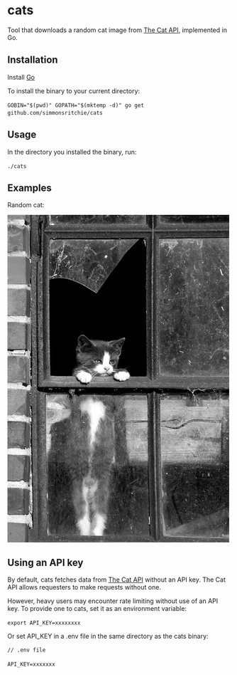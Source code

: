 # cats
Tool that downloads a random cat image from [The Cat API](https://thecatapi.com/), implemented in Go.

## Installation
Install [Go](https://golang.org/doc/install)

To install the binary to your current directory:

`GOBIN="$(pwd)" GOPATH="$(mktemp -d)" go get github.com/simmonsritchie/cats`

## Usage

In the directory you installed the binary, run:

`./cats`

## Examples

Random cat:

![screenshot](./example.jpg)

## Using an API key

By default, cats fetches data from [The Cat API](https://thecatapi.com/) without an API key. The Cat API allows requesters to make requests without one.

However, heavy users may encounter rate limiting without use of an API key. To provide one to cats, set it as an environment variable:

`export API_KEY=xxxxxxxx`

Or set API_KEY in a .env file in the same directory as the cats binary:

```
// .env file

API_KEY=xxxxxxx
```


